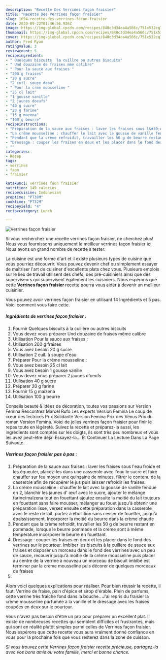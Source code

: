 ```yaml
---
description: "Recette Des Verrines façon fraisier"
title: "Recette Des Verrines façon fraisier"
slug: 1694-recette-des-verrines-facon-fraisier
date: 2020-09-22T01:46:56.926Z
image: https://img-global.cpcdn.com/recipes/840c3d34ea4a566c/751x532cq70/verrines-facon-fraisier-photo-principale-de-la-recette.jpg
thumbnail: https://img-global.cpcdn.com/recipes/840c3d34ea4a566c/751x532cq70/verrines-facon-fraisier-photo-principale-de-la-recette.jpg
cover: https://img-global.cpcdn.com/recipes/840c3d34ea4a566c/751x532cq70/verrines-facon-fraisier-photo-principale-de-la-recette.jpg
author: Fred Ryan
ratingvalue: 3
reviewcount: 5
recipeingredient:
- " Quelques biscuits  la cuillre ou autres biscuits"
- " Und douzaine de fraises mme calibre"
- " Pour la sauce aux fraises "
- "200 g fraises"
- "20 g sucre"
- "2 cuil  soupe deau"
- " Pour la crme mousseline "
- "25 cl lait"
- "1 gousse vanille"
- "2 jaunes doeufs"
- "40 g sucre"
- "20 g farine"
- "15 g mazena"
- "100 g beurre"
recipeinstructions:
- "Préparation de la sauce aux fraises : laver les fraises sous l&#39;eau froide et les équeuter, placez-les dans une casserole avec l&#39;eau le sucre et faire chauffer sur feu moyen une quinzaine de minutes, filtrer le contenu de la casserole afin de récupérer le jus puis laisser refroidir les fraises."
- "La crème mousseline : chauffer le lait avec la gousse de vanille fendue en 2, blanchir les jaunes d&#39; œuf avec le sucre, ajouter le mélange farine/maïzena tout en fouettant ajoutez ensuite la moitié du lait toujours en fouettant sans faire mousser, mélanger au fouet jusqu&#39;à obtenir une préparation lisse, versez ensuite cette préparation dans la casserole avec le reste de lait, portez à ébullition sans cesser de fouetter, jusqu&#39;à épaississement. Incorporer la moitié du beurre dans la crème chaude"
- "Pendant que la crème refroidit, travailler les 50 g de beurre restant en pommade, lorsque le beurre pommade et la crème sont à même température incorporer le beurre en fouettant."
- "Dressage : couper les fraises en deux et les placer dans le fond des verrines sur le pourtour. Imbiber les biscuits à la cuillère de sauce aux fraises et disposer un morceau dans le fond des verrines avec un peu de sauce, recouvrir jusqu&#39;à moitié de la crème mousseline puis placer au centre de la verrine à nouveau un morceau de biscuit imbibé est terminer par la crème mousseline puis décorer de quelques morceaux de fraises"
- ""
categories:
- Resep
tags:
- verrines
- faon
- fraisier

katakunci: verrines faon fraisier 
nutrition: 149 calories
recipecuisine: Indonesian
preptime: "PT38M"
cooktime: "PT32M"
recipeyield: "4"
recipecategory: Lunch

---
```



![Verrines façon fraisier](https://img-global.cpcdn.com/recipes/840c3d34ea4a566c/751x532cq70/verrines-facon-fraisier-photo-principale-de-la-recette.jpg)

Si vous recherchez une recette verrines façon fraisier, ne cherchez plus! Nous vous fournissons uniquement le meilleur verrines façon fraisier ici. Nous avons un grand nombre de recette à tester.

La cuisine est une forme d'art et il existe plusieurs types de cuisine que vous pourriez découvrir. Vous pouvez devenir chef ou simplement essayer de maîtriser l'art de cuisiner d'excellents plats chez vous. Plusieurs emplois sur le lieu de travail utilisent des chefs, des pré-cuisiniers ainsi que des superviseurs qui supervisent également les cuisiniers. Nous espérons que cette <strong> Verrines façon fraisier </strong> recette pourra vous aider à devenir un meilleur cuisinier.

<!--inarticleads1-->

Vous pouvez avoir verrines façon fraisier en utilisant 14 Ingrédients et 5 pas. Voici comment vous faire cette.

##### Ingrédients de verrines façon fraisier :

1. Fournir  Quelques biscuits à la cuillère ou autres biscuits
1. Vous devez vous préparer  Und douzaine de fraises même calibre
1. Utilisation  Pour la sauce aux fraises :
1. Utilisation 200 g fraises
1. Vous avez besoin 20 g sucre
1. Utilisation 2 cuil. à soupe d&#39;eau
1. Préparer  Pour la crème mousseline :
1. Vous avez besoin 25 cl lait
1. Vous avez besoin 1 gousse vanille
1. Vous devez vous préparer 2 jaunes d&#39;oeufs
1. Utilisation 40 g sucre
1. Préparer 20 g farine
1. Fournir 15 g maïzena
1. Utilisation 100 g beurre


Conseils beauté &amp; idées de décoration, toutes vos passions sur Version Femina Rencontrez Marcel Rufo Les experts Version Femina Le coup de cœur des lectrices Prix Solidarité Version Femina Prix des Vénus Prix du roman Version Femina. Voici de jolies verrines façon fraisier pour finir le repas toute en légèreté. Suivez la recette et préparez-la aussi, les ingrédients sont comptés sur les doigts, ils sont très peu nombreux et vous les avez peut-être déjà! Essayez-la… Et Continuer La Lecture Dans La Page Suivante. 

<!--inarticleads2-->

##### Verrines façon fraisier pas à pas :

1. Préparation de la sauce aux fraises : laver les fraises sous l&#39;eau froide et les équeuter, placez-les dans une casserole avec l&#39;eau le sucre et faire chauffer sur feu moyen une quinzaine de minutes, filtrer le contenu de la casserole afin de récupérer le jus puis laisser refroidir les fraises.
1. La crème mousseline : chauffer le lait avec la gousse de vanille fendue en 2, blanchir les jaunes d&#39; œuf avec le sucre, ajouter le mélange farine/maïzena tout en fouettant ajoutez ensuite la moitié du lait toujours en fouettant sans faire mousser, mélanger au fouet jusqu&#39;à obtenir une préparation lisse, versez ensuite cette préparation dans la casserole avec le reste de lait, portez à ébullition sans cesser de fouetter, jusqu&#39;à épaississement. Incorporer la moitié du beurre dans la crème chaude
1. Pendant que la crème refroidit, travailler les 50 g de beurre restant en pommade, lorsque le beurre pommade et la crème sont à même température incorporer le beurre en fouettant.
1. Dressage : couper les fraises en deux et les placer dans le fond des verrines sur le pourtour. Imbiber les biscuits à la cuillère de sauce aux fraises et disposer un morceau dans le fond des verrines avec un peu de sauce, recouvrir jusqu&#39;à moitié de la crème mousseline puis placer au centre de la verrine à nouveau un morceau de biscuit imbibé est terminer par la crème mousseline puis décorer de quelques morceaux de fraises
1. 


Alors voici quelques explications pour réaliser. Pour bien réussir la recette, il faut. Verrine de fraise, pain d&#39;épice et sirop d&#39;érable. Plein de parfums, cette verrine très fraîche fond dans la bouche.. J&#39;ai repris du fraisier la crème mousseline parfumée à la vanille et le dressage avec les fraises coupées en deux sur le pourtour. 

<!--inarticleads1-->

<p>
Vous n'avez pas besoin d'être un pro pour préparer un excellent plat. Il existe de nombreuses recettes qui semblent difficiles et frustrantes, mais qui sont en réalité plutôt simples parmi celles de Verrines façon fraisier. Nous espérons que cette recette vous aura vraiment donné confiance en vous pour la prochaine fois que vous resterez dans la zone de cuisson.
</p>

<p>
<i>Si vous trouvez cette Verrines façon fraisier recette précieuse, partagez-la avec vos bons amis ou votre famille, merci et bonne chance.</i>
</p>
